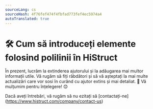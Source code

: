 ```yaml
---
sourceLang: cs
sourceHash: 4f76fef474f4fbfad773fef4ec5974a4
autoTranslated: true
---
```


# 🛠️ Cum să introduceți elemente folosind polilinii în HiStruct

În prezent, lucrăm la extinderea ajutorului și la adăugarea mai multor informații utile. Vă rugăm să fiți răbdători și să vă așteptați la mai multe actualizări care vor sosi în curând cu ajutor extins și mai detaliat. 🚀 Vă mulțumim pentru înțelegere! 😊


Dacă aveți întrebări, vă rugăm să nu ezitați să [contactați-ne] (https://www.histruct.com/company/contact-us)
